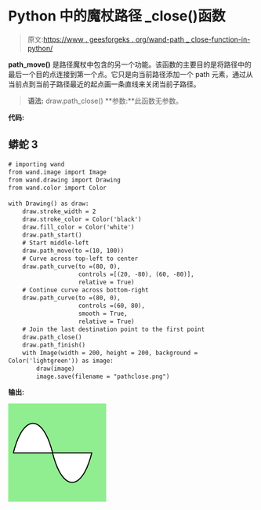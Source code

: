 # Python 中的魔杖路径 _close()函数

> 原文:[https://www . geesforgeks . org/wand-path _ close-function-in-python/](https://www.geeksforgeeks.org/wand-path_close-function-in-python/)

**path_move()** 是路径魔杖中包含的另一个功能。该函数的主要目的是将路径中的最后一个目的点连接到第一个点。它只是向当前路径添加一个 path 元素，通过从当前点到当前子路径最近的起点画一条直线来关闭当前子路径。

> **语法:** draw.path_close()
> **参数:**此函数无参数。

**代码:**

## 蟒蛇 3

```
# importing wand
from wand.image import Image
from wand.drawing import Drawing
from wand.color import Color

with Drawing() as draw:
    draw.stroke_width = 2
    draw.stroke_color = Color('black')
    draw.fill_color = Color('white')
    draw.path_start()
    # Start middle-left
    draw.path_move(to =(10, 100))
    # Curve across top-left to center
    draw.path_curve(to =(80, 0),
                    controls =[(20, -80), (60, -80)],
                    relative = True)
    # Continue curve across bottom-right
    draw.path_curve(to =(80, 0),
                    controls =(60, 80),
                    smooth = True,
                    relative = True)
    # Join the last destination point to the first point
    draw.path_close()
    draw.path_finish()
    with Image(width = 200, height = 200, background = Color('lightgreen')) as image:
        draw(image)
        image.save(filename = "pathclose.png")
```

**输出:**

![](img/2f3230b4ec4990dd9c45140310c597f9.png)